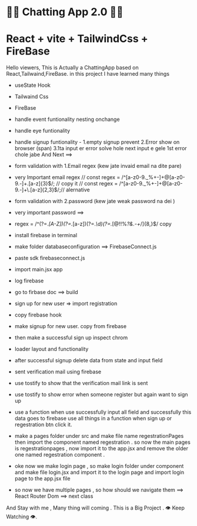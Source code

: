 # 🚀🚀 Chatting App 2.0 🚀🚀
# React + vite + TailwindCss + FireBase


Hello viewers, This is Actually a ChattingApp based on React,Tailwaind,FireBase.
in this project I have learned many things
- useState Hook
- Tailwaind Css 
- FireBase
- handle event funtionality nesting onchange
- handle eye funtionality
- handle signup funtionality - 1.empty signup prevent 2.Error show on browser (span) 3.1ta input er error solve hole next input e gele 1st error chole jabe And Next ==>

- form validation with 1.Email regex (kew jate invaid email na dite pare) 
- very Important email regex // const regex = /^[a-z0-9._%+-]+@[a-z0-9.-]+\.[a-z]{3}$/; // copy it 
                    //  const regex = /^[a-z0-9._%+-]+@[a-z0-9.-]+\.[a-z]{2,3}$/;// alernative

- form validation with 2.password (kew jate weak password na dei )  
- very important password ==>
- regex  = /^(?=.*[A-Z])(?=.*[a-z])(?=.*\d)(?=.*[@$!%*?&.\-+*/])[A-Za-z\d@$!%*?&.\-+*/]{8,}$/  copy  
- install firebase in terminal
- make folder databaseconfiguration ==> FirebaseConnect.js
- paste sdk firebaseconnect.js
- import main.jsx app
- log firebase 
- go to firbase doc ==> build
- sign up for new user => import registration
- copy firebase hook 
- make signup for new user. copy from firebase
- then make a successful sign up inspect chrom
- loader layout and functionality
- after successful signup delete data from state and input field
- sent verification mail using firebase
- use tostify to show that the verification mail link is sent 
- use tostify to show error when someone register but again want to sign up
- use a function when use successfully input all field and successfully this data goes to firebase use all things in a function when sign up or regestration btn click it.
- make a pages folder under src and make file name regestrationPages then import the component named regestration . so now the main pages is regestrationpages , now import it to the app.jsx and remove the older one named regestration component . 

- oke now we make login page , so make login folder under component and make file login.jsx and import it to the login page and import login page to the app.jsx file 
- so now we have multiple pages , so how should we navigate them ==> React Router Dom ==> next class

 
And Stay with me , Many thing will coming . This is a Big Project . 👁️ Keep Watching 👁️.